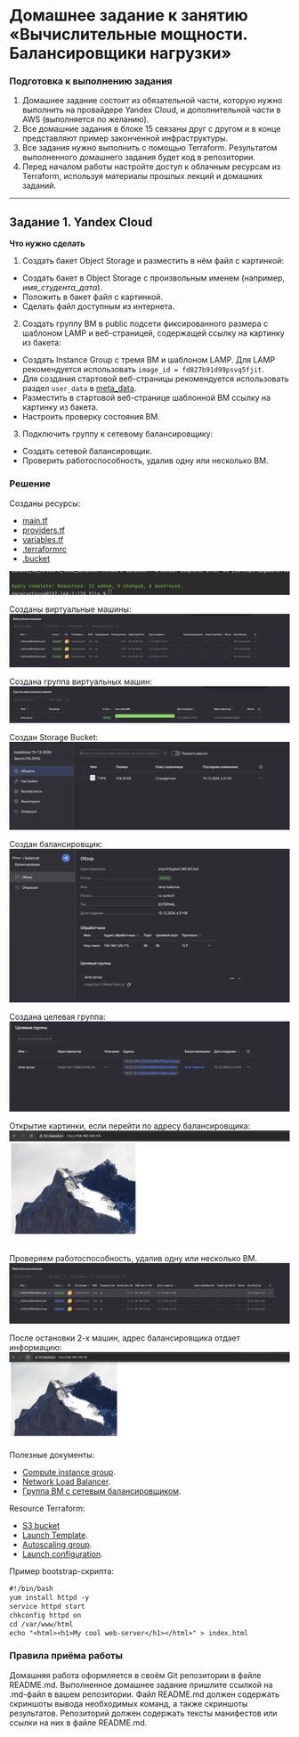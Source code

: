 # Домашнее задание к занятию «Вычислительные мощности. Балансировщики нагрузки»

### Подготовка к выполнению задания

1. Домашнее задание состоит из обязательной части, которую нужно выполнить на провайдере Yandex Cloud, и дополнительной части в AWS (выполняется по желанию).
2. Все домашние задания в блоке 15 связаны друг с другом и в конце представляют пример законченной инфраструктуры.
3. Все задания нужно выполнить с помощью Terraform. Результатом выполненного домашнего задания будет код в репозитории.
4. Перед началом работы настройте доступ к облачным ресурсам из Terraform, используя материалы прошлых лекций и домашних заданий.

---
## Задание 1. Yandex Cloud

**Что нужно сделать**

1. Создать бакет Object Storage и разместить в нём файл с картинкой:

- Создать бакет в Object Storage с произвольным именем (например, _имя_студента_дата_).
- Положить в бакет файл с картинкой.
- Сделать файл доступным из интернета.

2. Создать группу ВМ в public подсети фиксированного размера с шаблоном LAMP и веб-страницей, содержащей ссылку на картинку из бакета:

- Создать Instance Group с тремя ВМ и шаблоном LAMP. Для LAMP рекомендуется использовать `image_id = fd827b91d99psvq5fjit`.
- Для создания стартовой веб-страницы рекомендуется использовать раздел `user_data` в [meta_data](https://cloud.yandex.ru/docs/compute/concepts/vm-metadata).
- Разместить в стартовой веб-странице шаблонной ВМ ссылку на картинку из бакета.
- Настроить проверку состояния ВМ.

3. Подключить группу к сетевому балансировщику:

- Создать сетевой балансировщик.
- Проверить работоспособность, удалив одну или несколько ВМ.

### Решение

Созданы ресурсы:
- [main.tf](file/main.tf)
- [providers.tf](file/providers.tf)
- [variables.tf](file/variables.tf)
- [.terraformrc](file/.terraformrc)
- [.bucket](file/bucket.tf)

![](img/1.png)

Созданы виртуальные машины:
![](img/2.png)

Создана группа виртуальных машин:
![](img/3.png)

Создан Storage Bucket:
![](img/4.png)

Создан балансировщик:
![](img/5.png)

Создана целевая группа:
![](img/6.png)

Открытие картинки, если перейти по адресу балансировщика:
![](img/7.png)

Проверяем работоспособность, удалив одну или несколько ВМ.
![](img/8.png)

После остановки 2-х машин, адрес балансировщика отдает информацию:
![](img/9.png)

Полезные документы:

- [Compute instance group](https://registry.terraform.io/providers/yandex-cloud/yandex/latest/docs/resources/compute_instance_group).
- [Network Load Balancer](https://registry.terraform.io/providers/yandex-cloud/yandex/latest/docs/resources/lb_network_load_balancer).
- [Группа ВМ с сетевым балансировщиком](https://cloud.yandex.ru/docs/compute/operations/instance-groups/create-with-balancer).

Resource Terraform:

- [S3 bucket](https://registry.terraform.io/providers/hashicorp/aws/latest/docs/resources/s3_bucket)
- [Launch Template](https://registry.terraform.io/providers/hashicorp/aws/latest/docs/resources/launch_template).
- [Autoscaling group](https://registry.terraform.io/providers/hashicorp/aws/latest/docs/resources/autoscaling_group).
- [Launch configuration](https://registry.terraform.io/providers/hashicorp/aws/latest/docs/resources/launch_configuration).

Пример bootstrap-скрипта:

```
#!/bin/bash
yum install httpd -y
service httpd start
chkconfig httpd on
cd /var/www/html
echo "<html><h1>My cool web-server</h1></html>" > index.html
```
### Правила приёма работы

Домашняя работа оформляется в своём Git репозитории в файле README.md. Выполненное домашнее задание пришлите ссылкой на .md-файл в вашем репозитории.
Файл README.md должен содержать скриншоты вывода необходимых команд, а также скриншоты результатов.
Репозиторий должен содержать тексты манифестов или ссылки на них в файле README.md.